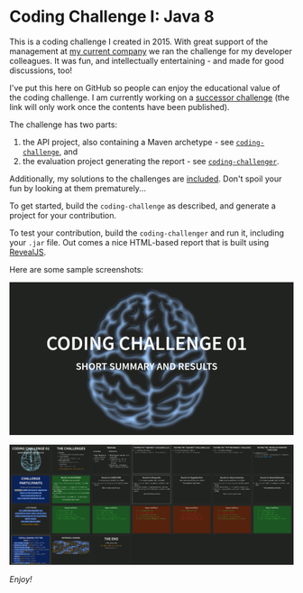 # Coding Challenge I: Java 8

This is a coding challenge I created in 2015. With great support of the management at [my current company](https://www.ubs.com/) we ran the challenge for my developer colleagues. It was fun, and intellectually entertaining - and made for good discussions, too!

I've put this here on GitHub so people can enjoy the educational value of the coding challenge. I am currently working on a [successor challenge](https://github.com/smurf667/cc2-polyglot) (the link will only work once the contents have been published).

The challenge has two parts:
1. the API project, also containing a Maven archetype - see [`coding-challenge`](coding-challenge/README.md), and
1. the evaluation project generating the report - see [`coding-challenger`](coding-challenger/README.md).

Additionally, my solutions to the challenges are [included](0xCAFED00D/README.md). Don't spoil your fun by looking at them prematurely...

To get started, build the `coding-challenge` as described, and generate a project for your contribution.

To test your contribution, build the `coding-challenger` and run it, including your `.jar` file.
Out comes a nice HTML-based report that is built using [RevealJS](https://revealjs.com/).

Here are some sample screenshots:

![challenge logo](screenshots/logo.png "Coding Challenge I logo")

![challenge report](screenshots/report.png "Slide show with results")

*Enjoy!*
